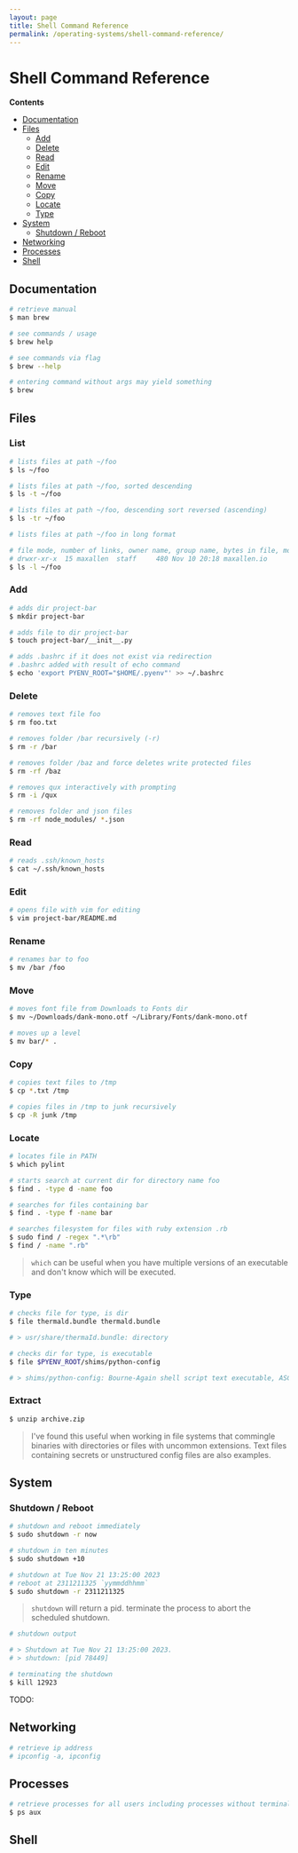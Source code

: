 ```yaml
---
layout: page
title: Shell Command Reference
permalink: /operating-systems/shell-command-reference/
---
```

# Shell Command Reference

**Contents**

<!-- toc -->

- [Documentation](#documentation)
- [Files](#files)
  * [Add](#add)
  * [Delete](#delete)
  * [Read](#read)
  * [Edit](#edit)
  * [Rename](#rename)
  * [Move](#move)
  * [Copy](#copy)
  * [Locate](#locate)
  * [Type](#type)
- [System](#system)
  * [Shutdown / Reboot](#shutdown--reboot)
- [Networking](#networking)
- [Processes](#processes)
- [Shell](#shell)

<!-- tocstop -->

## Documentation
```bash
# retrieve manual
$ man brew

# see commands / usage
$ brew help

# see commands via flag
$ brew --help

# entering command without args may yield something
$ brew
```

## Files

### List

```bash
# lists files at path ~/foo
$ ls ~/foo

# lists files at path ~/foo, sorted descending
$ ls -t ~/foo

# lists files at path ~/foo, descending sort reversed (ascending)
$ ls -tr ~/foo

# lists files at path ~/foo in long format

# file mode, number of links, owner name, group name, bytes in file, month, last modified (lm) month, lm hour, lm HH:ss, name
# drwxr-xr-x  15 maxallen  staff     480 Nov 10 20:18 maxallen.io
$ ls -l ~/foo

```

### Add

```bash
# adds dir project-bar
$ mkdir project-bar

# adds file to dir project-bar
$ touch project-bar/__init__.py

# adds .bashrc if it does not exist via redirection
# .bashrc added with result of echo command
$ echo 'export PYENV_ROOT="$HOME/.pyenv"' >> ~/.bashrc
```

### Delete
```bash
# removes text file foo
$ rm foo.txt

# removes folder /bar recursively (-r)
$ rm -r /bar

# removes folder /baz and force deletes write protected files
$ rm -rf /baz

# removes qux interactively with prompting
$ rm -i /qux

# removes folder and json files
$ rm -rf node_modules/ *.json
```

### Read
```bash
# reads .ssh/known_hosts
$ cat ~/.ssh/known_hosts
```

### Edit
```bash
# opens file with vim for editing
$ vim project-bar/README.md
```

### Rename
```bash
# renames bar to foo
$ mv /bar /foo
```
### Move
```bash
# moves font file from Downloads to Fonts dir
$ mv ~/Downloads/dank-mono.otf ~/Library/Fonts/dank-mono.otf

# moves up a level
$ mv bar/* .
```

### Copy
```bash
# copies text files to /tmp
$ cp *.txt /tmp

# copies files in /tmp to junk recursively
$ cp -R junk /tmp
```

### Locate
```bash
# locates file in PATH
$ which pylint

# starts search at current dir for directory name foo
$ find . -type d -name foo

# searches for files containing bar
$ find . -type f -name bar

# searches filesystem for files with ruby extension .rb
$ sudo find / -regex ".*\rb"
$ find / -name ".rb"

```
> `which` can be useful when you have multiple versions of an executable and
> don't know which will be executed.

### Type
```bash
# checks file for type, is dir
$ file thermald.bundle thermald.bundle

# > usr/share/thermaId.bundle: directory

# checks dir for type, is executable
$ file $PYENV_ROOT/shims/python-config

# > shims/python-config: Bourne-Again shell script text executable, ASCII text
```

### Extract
```bash
$ unzip archive.zip
```

> I've found this useful when working in file systems that commingle
> binaries with directories or files with uncommon extensions. Text files
> containing secrets or unstructured config files are also examples.

## System
### Shutdown / Reboot

```bash
# shutdown and reboot immediately
$ sudo shutdown -r now

# shutdown in ten minutes
$ sudo shutdown +10

# shutdown at Tue Nov 21 13:25:00 2023
# reboot at 2311211325 `yymmddhhmm`
$ sudo shutdown -r 2311211325
```
> `shutdown` will return a pid. terminate the process to abort the scheduled shutdown.

```bash
# shutdown output

# > Shutdown at Tue Nov 21 13:25:00 2023.
# > shutdown: [pid 78449]

# terminating the shutdown
$ kill 12923
```

TODO:

## Networking
```bash
# retrieve ip address
# ipconfig -a, ipconfig
```

## Processes
```bash
# retrieve processes for all users including processes without terminals
$ ps aux
```

## Shell
